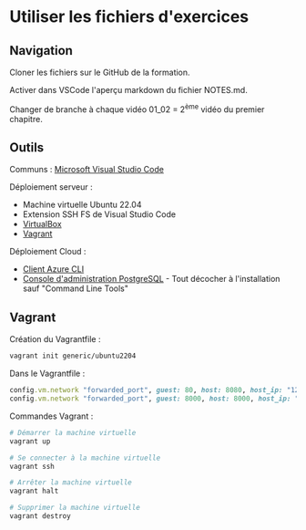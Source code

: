 # Utiliser les fichiers d'exercices

## Navigation

Cloner les fichiers sur le GitHub de la formation.

Activer dans VSCode l'aperçu markdown du fichier NOTES.md.

Changer de branche à chaque vidéo 01_02 = 2<sup>ème</sup> vidéo du premier chapitre.

## Outils

Communs :
[Microsoft Visual Studio Code](https://code.visualstudio.com)

Déploiement serveur :
- Machine virtuelle Ubuntu 22.04
- Extension SSH FS de Visual Studio Code
- [VirtualBox](https://www.virtualbox.org)
- [Vagrant](https://www.vagrantup.com)

Déploiement Cloud :
- [Client Azure CLI](https://learn.microsoft.com/fr-fr/cli/azure/)
- [Console d'administration PostgreSQL](https://www.postgresql.org/download/) - Tout décocher à l'installation sauf "Command Line Tools"

## Vagrant

Création du Vagrantfile :

```bash
vagrant init generic/ubuntu2204
```

Dans le Vagrantfile :

```ruby
config.vm.network "forwarded_port", guest: 80, host: 8080, host_ip: "127.0.0.1"
config.vm.network "forwarded_port", guest: 8000, host: 8000, host_ip: "127.0.0.1"`
```

Commandes Vagrant :

```bash
# Démarrer la machine virtuelle
vagrant up 

# Se connecter à la machine virtuelle
vagrant ssh

# Arrêter la machine virtuelle
vagrant halt

# Supprimer la machine virtuelle
vagrant destroy
```
